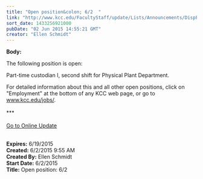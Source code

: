```yaml
---
title: "Open position&colon; 6/2  "
link: "http://www.kcc.edu/FacultyStaff/update/Lists/Announcements/DispForm.aspx?ID=1941"
sort_date: 1433256921000
pubDate: "02 Jun 2015 14:55:21 GMT"
creator: "Ellen Schmidt"
---
```


<div><b>Body:</b> <div class="ExternalClass0FA94EF9A25F462C80F7E493DEC11329"><p>​​​​The following position is open: </p>
<p>Part-time custodian I, second shift for Physical Plant Department.</p>
<p>For detailed information about this and all other open positions, click on &quot;Employment&quot; at the bottom of any KCC web page, or go to <a href="/jobs/">www.kcc.edu/jobs/</a>.<br />​<br />***<br /><br /><a href="/update">Go to Online Update</a><br /><br /></p></div></div>
<div><b>Expires:</b> 6/19/2015</div>
<div><b>Created:</b> 6/2/2015 9:55 AM</div>
<div><b>Created By:</b> Ellen Schmidt</div>
<div><b>Start Date:</b> 6/2/2015</div>
<div><b>Title:</b> Open position: 6/2  </div>
